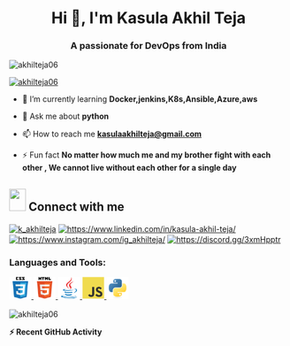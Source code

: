 <h1 align="center">Hi 👋, I'm Kasula Akhil Teja</h1>
<h3 align="center">A passionate for DevOps from India</h3>

<p align="left"> <img src="https://komarev.com/ghpvc/?username=akhilteja06&label=Profile%20views&color=0e75b6&style=flat" alt="akhilteja06" /> </p>

<p align="left"> <a href="https://github.com/ryo-ma/github-profile-trophy"><img src="https://github-profile-trophy.vercel.app/?username=akhilteja06" alt="akhilteja06" /></a> </p>

- 🌱 I’m currently learning **Docker,jenkins,K8s,Ansible,Azure,aws**

- 💬 Ask me about **python**

- 📫 How to reach me **kasulaakhilteja@gmail.com**

- ⚡ Fun fact **No matter how much me and my brother fight with each other , We cannot live without each other for a single day**

## <img src="https://media.giphy.com/media/iY8CRBdQXODJSCERIr/giphy.gif" width="30px" height="40"> Connect with me
<p align="left">
<a href="https://twitter.com/k_akhilteja" target="blank"><img align="center" src="https://raw.githubusercontent.com/rahuldkjain/github-profile-readme-generator/master/src/images/icons/Social/twitter.svg" alt="k_akhilteja" height="30" width="40" /></a>
<a href="https://www.linkedin.com/in/kasula-akhil-teja/" target="blank"><img align="center" src="https://raw.githubusercontent.com/rahuldkjain/github-profile-readme-generator/master/src/images/icons/Social/linked-in-alt.svg" alt="https://www.linkedin.com/in/kasula-akhil-teja/" height="30" width="40" /></a>
<a href="https://instagram.com/ig_akhilteja/" target="blank"><img align="center" src="https://raw.githubusercontent.com/rahuldkjain/github-profile-readme-generator/master/src/images/icons/Social/instagram.svg" alt="https://www.instagram.com/ig_akhilteja/" height="30" width="40" /></a>
<a href="https://discord.gg/3xmHpptr" target="blank"><img align="center" src="https://raw.githubusercontent.com/rahuldkjain/github-profile-readme-generator/master/src/images/icons/Social/discord.svg" alt="https://discord.gg/3xmHpptr" height="30" width="40" /></a>
</p>

<h3 align="left">Languages and Tools:</h3>
<p align="left">
<!--   <a href="https://www.cprogramming.com/" target="_blank" rel="noreferrer"> <img src="https://raw.githubusercontent.com/devicons/devicon/master/icons/c/c-original.svg" alt="c" width="40" height="40"/> </a>  -->
  <a href="https://www.w3schools.com/css/" target="_blank" rel="noreferrer"> <img src="https://raw.githubusercontent.com/devicons/devicon/master/icons/css3/css3-original-wordmark.svg" alt="css3" width="40" height="40"/> </a> <a href="https://www.w3.org/html/" target="_blank" rel="noreferrer"> <img src="https://raw.githubusercontent.com/devicons/devicon/master/icons/html5/html5-original-wordmark.svg" alt="html5" width="40" height="40"/> </a> <a href="https://www.java.com" target="_blank" rel="noreferrer"> <img src="https://raw.githubusercontent.com/devicons/devicon/master/icons/java/java-original.svg" alt="java" width="40" height="40"/> </a> <a href="https://developer.mozilla.org/en-US/docs/Web/JavaScript" target="_blank" rel="noreferrer"> <img src="https://raw.githubusercontent.com/devicons/devicon/master/icons/javascript/javascript-original.svg" alt="javascript" width="40" height="40"/> </a> <a href="https://www.python.org" target="_blank" rel="noreferrer"> <img src="https://raw.githubusercontent.com/devicons/devicon/master/icons/python/python-original.svg" alt="python" width="40" height="40"/> </a> </p>

<p><img align="center" src="https://github-readme-stats.vercel.app/api/top-langs?username=akhilteja06&show_icons=true&locale=en&layout=compact" alt="akhilteja06" /></p>


<summary><b>⚡ Recent GitHub Activity</b></summary>
  <br/>
<!--    <a href="https://github.com/akhilteja06"><img alt="akhilteja06's Activity Graph" src="https://activity-graph.herokuapp.com/graph?username=akhilteja06&custom_title=akhilteja06's%20Contribution%20Graph&theme=react-dark" /></a>
  <br/> -->
